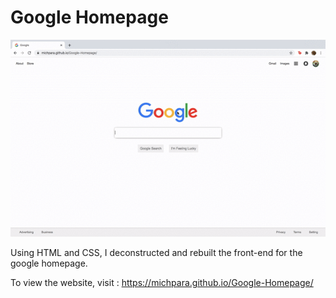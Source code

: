 # **Google Homepage**

![](gifs/google-homepage.gif)

Using HTML and CSS, I deconstructed and rebuilt the front-end for the google homepage.

To view the website, visit : https://michpara.github.io/Google-Homepage/